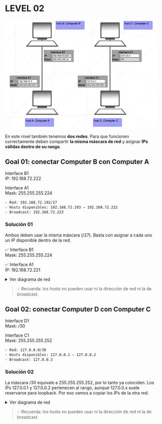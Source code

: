# LEVEL 02

![Level 02](/img/lvl02.png)

En este nivel también tenemos **dos redes**. Para que funcionen correctamente deben compartir **la misma máscara de red** y asignar **IPs válidas dentro de su rango**.

## Goal 01: conectar Computer B con Computer A

Interface B1  
IP: 192.168.72.222

Interface A1  
Mask: 255.255.255.224

```
- Red: 192.168.72.192/27
- Hosts disponibles: 192.168.72.193 – 192.168.72.222
- Broadcast: 192.168.72.223
```

### Solución 01

Ambos deben usar la misma máscara (/27). Basta con asignar a cada uno un IP disponible dentro de la red.

✅ Interface B1  
Mask: 255.255.255.224

✅ Interface A1  
IP: 192.168.72.221

<details>
<summary>Ver diagrama de red</summary>
<div align="center">
<!-- prettier-ignore-start -->
```text
Red 1: 192.168.72.192/27
┌─────────────────────────────────────┐
│             (LAN /27)               │
│                                     │
│       A1 ──────────┬──────── B1     │
│  192.168.72.221/27 192.168.72.222/27│
│                                     │
│    Rango host: 192.168.72.193–.222  │
│    Broadcast : 192.168.72.223       │
└─────────────────────────────────────┘
```
<!-- prettier-ignore-end -->
</div>
</details>

> 💡 Recuerda: los hosts no pueden usar ni la dirección de red ni la de broadcast.

## Goal 02: conectar Computer D con Computer C

Interface D1  
Mask: /30

Interface C1  
Mask: 255.255.255.252

```
- Red: 127.0.0.0/30
- Hosts disponibles: 127.0.0.1 – 127.0.0.2
- Broadcast: 127.0.0.3
```

### Solución 02

La máscara /30 equivale a 255.255.255.252, por lo tanto ya coinciden. Los IPs 127.0.0.1 y 127.0.0.2 pertenecen al rango, aunque 127.0.0.x suele reservarse para loopback. Por eso vamos a copiar los IPs de la otra red.

<details>
<summary>Ver diagrama de red</summary>
<div align="center">
<!-- prettier-ignore-start -->

<!-- prettier-ignore-end -->
</div>
</details>

> 💡 Recuerda: los hosts no pueden usar ni la dirección de red ni la de broadcast.
